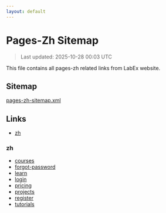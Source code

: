 ```yaml
---
layout: default
---
```


# Pages-Zh Sitemap

> Last updated: 2025-10-28 00:03 UTC

This file contains all pages-zh related links from LabEx website.

## Sitemap

[pages-zh-sitemap.xml](https://labex.io/pages-zh-sitemap.xml)

## Links

- [zh](https://labex.io/zh)

### zh

- [courses](https://labex.io/zh/courses)
- [forgot-password](https://labex.io/zh/forgot-password)
- [learn](https://labex.io/zh/learn)
- [login](https://labex.io/zh/login)
- [pricing](https://labex.io/zh/pricing)
- [projects](https://labex.io/zh/projects)
- [register](https://labex.io/zh/register)
- [tutorials](https://labex.io/zh/tutorials)
